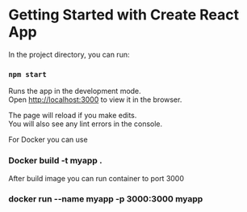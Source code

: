 # Getting Started with Create React App

In the project directory, you can run:

### `npm start`

Runs the app in the development mode.\
Open [http://localhost:3000](http://localhost:3000) to view it in the browser.

The page will reload if you make edits.\
You will also see any lint errors in the console.

For Docker you can use 
### Docker build -t myapp .

After build image you can run container to port 3000

### docker run --name myapp -p 3000:3000 myapp

